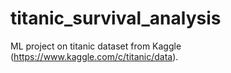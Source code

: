 # titanic_survival_analysis
ML project on titanic dataset from Kaggle (https://www.kaggle.com/c/titanic/data).
